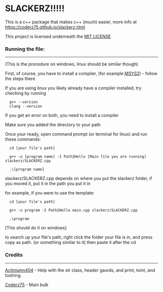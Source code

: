 # SLACKERZ!!!!!

This is a c++ package that makes c++ (much) easier, more info at https://coderz75.github.io/slackerz.html

This project is licensed underneath the [MIT LICENSE](https://github.com/Coderz75/Slackerz-Compiler/blob/main/slackerz/docs/LICENSE.txt)


### Running the file:
----
(This is the procedure on windows, linux should be similar though)

First, of course, you have to install a compiler, (for example [MSYS2](https://www.msys2.org/)) - follow the steps there

If you are using linux you likely already have a compiler installed, try checking by running

      g++ --version
      clang --version

If you get an error on both, you need to install a compiler

Make sure you added the directory to your path

Once your ready, open command prompt (or terminal for linux) and run these commands:

      cd [your file's path]

      g++ -o [program name] -I Path2Hello [Main file you are running] slackerz/SLACKERZ.cpp

      .\[program name]
      
slackerz/SLACKERZ.cpp depends on where you put the slackerz folder, if you moved it, put it in the path you put it in

for example, if you were to use the template:

      cd [your file's path]

      g++ -o program -I Path2Hello main.cpp slackerz/SLACKERZ.cpp

      .\program

[This should do it on windows]

to search up your file's path, right click the folder your file is in, and press copy as path. (or something similar to it) then paste it after the cd


### Credits
_______________________

[Actiniumn404](https://github.com/actiniumn404) - Help with the str class, header gaurds, and print, toint, and tostring.

[Coderz75](https://github.com/coderz75) - Main bulk